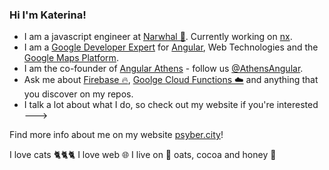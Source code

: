 ### Hi I'm Katerina!

- I am a javascript engineer at [Narwhal 🌊](https://nrwl.io/). Currently working on [nx](https://github.com/nrwl/nx).
- I am a [Google Developer Expert](https://developers.google.com/community/experts/directory) for [Angular](https://angular.io/), Web Technologies and the [Google Maps Platform](https://cloud.google.com/maps-platform/).
- I am the co-founder of [Angular Athens](https://meetup.com/Angular-Athens/) - follow us [@AthensAngular](https://twitter.com/AthensAngular).
- Ask me about [Firebase 🔥](https://firebase.google.com/), [Goolge Cloud Functions ☁️](https://firebase.google.com/docs/functions) and anything that you discover on my repos.
- I talk a lot about what I do, so check out my website if you're interested --->

Find more info about me on my website [psyber.city](https://psyber.city/%F0%9F%90%88)!

I love cats 🐈🐈🐈
I love web 🌐
I live on 🥣 oats, cocoa and honey 🍯
